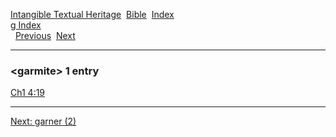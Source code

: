 [Intangible Textual Heritage](../../index)  [Bible](../index) 
[Index](index)   
[g Index](_g_)  
  [Previous](c04635)  [Next](c04637) 

------------------------------------------------------------------------

### &lt;garmite&gt; 1 entry

[Ch1 4:19](../kjv/ch1004.htm#019)  

------------------------------------------------------------------------

[Next: garner (2)](c04637)
